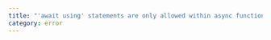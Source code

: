 ```yaml
---
title: "'await using' statements are only allowed within async functions and at the top levels of modules."
category: error
---
```

